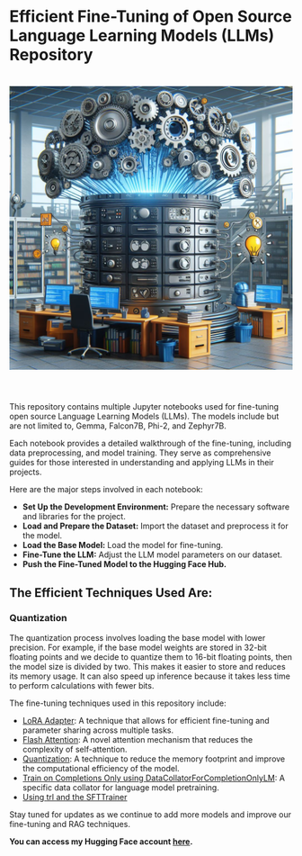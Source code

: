 # Efficient Fine-Tuning of Open Source Language Learning Models (LLMs) Repository

<h1 align="center">
<img src="https://raw.githubusercontent.com/menouarazib/llm/7d1aeb95fa034ddbbaecfe988a8988331c2770f3/finetuning_llms.jpg" width="800">
</h1><br>

This repository contains multiple Jupyter notebooks used for fine-tuning open source Language Learning Models (LLMs). The models include but are not limited to, Gemma, Falcon7B, Phi-2, and Zephyr7B.

Each notebook provides a detailed walkthrough of the fine-tuning, including data preprocessing, and model training. They serve as comprehensive guides for those interested in understanding and applying LLMs in their projects.

Here are the major steps involved in each notebook:
- **Set Up the Development Environment:** Prepare the necessary software and libraries for the project.
- **Load and Prepare the Dataset:** Import the dataset and preprocess it for the model.
- **Load the Base Model:** Load the model for fine-tuning.
- **Fine-Tune the LLM:** Adjust the LLM model parameters on our dataset.
- **Push the Fine-Tuned Model to the Hugging Face Hub.**

## The Efficient Techniques Used Are:
### Quantization
The quantization process involves loading the base model with lower precision. For example, if the base model weights are stored in 32-bit floating points and we decide to quantize them to 16-bit floating points, then the model size is divided by two. This makes it easier to store and reduces its memory usage. It can also speed up inference because it takes less time to perform calculations with fewer bits.





The fine-tuning techniques used in this repository include:

- [LoRA Adapter](https://huggingface.co/papers/2305.14314): A technique that allows for efficient fine-tuning and parameter sharing across multiple tasks.
- [Flash Attention](https://huggingface.co/docs/text-generation-inference/conceptual/flash_attention): A novel attention mechanism that reduces the complexity of self-attention.
- [Quantization](https://huggingface.co/docs/transformers/main/en/quantization): A technique to reduce the memory footprint and improve the computational efficiency of the model.
- [Train on Completions Only using DataCollatorForCompletionOnlyLM](https://huggingface.co/transformers/main_classes/data_collator.html): A specific data collator for language model pretraining.
- [Using trl and the SFTTrainer](https://huggingface.co/docs/trl/sft_trainer)

Stay tuned for updates as we continue to add more models and improve our fine-tuning and RAG techniques.

**You can access my Hugging Face account [here](https://huggingface.co/Menouar).**
